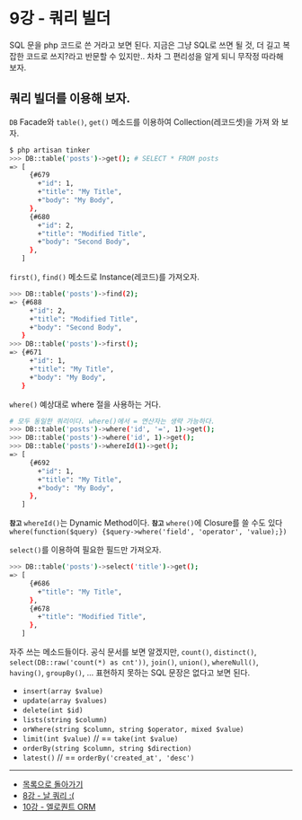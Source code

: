 # 9강 - 쿼리 빌더

SQL 문을 php 코드로 쓴 거라고 보면 된다. 지금은 그냥 SQL로 쓰면 될 것, 더 길고 복잡한 코드로 쓰지?라고 반문할 수 있지만.. 차차 그 편리성을 알게 되니 무작정 따라해 보자.

## 쿼리 빌더를 이용해 보자.

`DB` Facade와 `table()`, `get()` 메소드를 이용하여 Collection(레코드셋)을 가져 와 보자.

```bash
$ php artisan tinker
>>> DB::table('posts')->get(); # SELECT * FROM posts
=> [
     {#679
       +"id": 1,
       +"title": "My Title",
       +"body": "My Body",
     },
     {#680
       +"id": 2,
       +"title": "Modified Title",
       +"body": "Second Body",
     },
   ]
```

`first()`, `find()` 메소드로 Instance(레코드)를 가져오자.

```bash
>>> DB::table('posts')->find(2);
=> {#688
     +"id": 2,
     +"title": "Modified Title",
     +"body": "Second Body",
   }
>>> DB::table('posts')->first();
=> {#671
     +"id": 1,
     +"title": "My Title",
     +"body": "My Body",
   }
```

`where()` 예상대로 where 절을 사용하는 거다.

```bash
# 모두 동일한 쿼리이다. where()에서 = 연산자는 생략 가능하다.
>>> DB::table('posts')->where('id', '=', 1)->get(); 
>>> DB::table('posts')->where('id', 1)->get();
>>> DB::table('posts')->whereId(1)->get();
=> [
     {#692
       +"id": 1,
       +"title": "My Title",
       +"body": "My Body",
     },
   ]
```

**`참고`** `whereId()`는 Dynamic Method이다.
**`참고`** `where()`에 Closure를 쓸 수도 있다 `where(function($query) {$query->where('field', 'operator', 'value);})`

`select()`를 이용하여 필요한 필드만 가져오자.

```bash
>>> DB::table('posts')->select('title')->get();
=> [
     {#686
       +"title": "My Title",
     },
     {#678
       +"title": "Modified Title",
     },
   ]
```

자주 쓰는 메소드들이다. 공식 문서를 보면 알겠지만, `count()`, `distinct()`, `select(DB::raw('count(*) as cnt'))`, `join()`, `union()`, `whereNull()`, `having()`, `groupBy()`, ... 표현하지 못하는 SQL 문장은 없다고 보면 된다.
- `insert(array $value)`
- `update(array $values)`
- `delete(int $id)`
- `lists(string $column)`
- `orWhere(string $column, string $operator, mixed $value)`
- `limit(int $value)` // == `take(int $value)`
- `orderBy(string $column, string $direction)`
- `latest()` // == `orderBy('created_at', 'desc')`

<!--@start-->
---

- [목록으로 돌아가기](../readme.md)
- [8강 - 날 쿼리 :(](08-raw-queries.md)
- [10강 - 엘로퀀트 ORM](10-eloquent.md)
<!--@end-->

